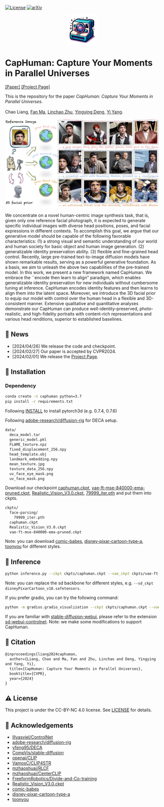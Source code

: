 [![License](https://img.shields.io/badge/license-CC--BY--NC%204.0-green)](https://creativecommons.org/licenses/by-nc/4.0/)
[![arXiv](https://img.shields.io/badge/cs.CV-arxiv%3A2402.00627-red)](https://arxiv.org/abs/2402.00627)

<p align="center">
<img src="assets/logo.png" width="100">
</p>

# CapHuman: Capture Your Moments in Parallel Universes

[[Paper]](https://arxiv.org/abs/2402.00627) [[Project Page]](https://caphuman.github.io/)

This is the repository for the paper *CapHuman: Capture Your Moments in Parallel Universes*.

Chao Liang<sup></sup>,&nbsp;[Fan Ma](https://flowerfan.site/),&nbsp;[Linchao Zhu](https://ffmpbgrnn.github.io/)<sup></sup>,&nbsp;[Yingying Deng](https://diyiiyiii.github.io/),&nbsp;[Yi Yang](https://scholar.google.com/citations?user=RMSuNFwAAAAJ&hl=en).&nbsp;

<img src='./assets/teaser.png' width=850>

We concentrate on a novel human-centric image synthesis task, that is, given only one reference facial photograph, it is expected to generate specific individual images with diverse head positions, poses, and facial expressions in different contexts. To accomplish this goal, we argue that our generative model should be capable of the following favorable characteristics: (1) a strong visual and semantic understanding of our world and human society for basic object and human image generation. (2) generalizable identity preservation ability. (3) flexible and fine-grained head control. Recently, large pre-trained text-to-image diffusion models have shown remarkable results, serving as a powerful generative foundation. As a basis, we aim to unleash the above two capabilities of the pre-trained model. In this work, we present a new framework named CapHuman. We embrace the ``encode then learn to align" paradigm, which enables generalizable identity preservation for new individuals without cumbersome tuning at inference. CapHuman encodes identity features and then learns to align them into the latent space. Moreover, we introduce the 3D facial prior to equip our model with control over the human head in a flexible and 3D-consistent manner. Extensive qualitative and quantitative analyses demonstrate our CapHuman can produce well-identity-preserved, photo-realistic, and high-fidelity portraits with content-rich representations and various head renditions, superior to established baselines.

## :flags: News
- [2024/04/26] We release the code and checkpoint.
- [2024/02/27] Our paper is accepted by CVPR2024.
- [2024/02/01] We release the [Project Page](https://caphuman.github.io/).

## :hammer: Installation

### Dependency

```bash
conda create -n caphuman python=3.7
pip install -r requirements.txt
```
Following [INSTALL](https://github.com/facebookresearch/pytorch3d/blob/main/INSTALL.md) to install pytorch3d (e.g. 0.7.4, 0.7.6)

Following [adobe-research/diffusion-rig](https://github.com/adobe-research/diffusion-rig?tab=readme-ov-file#deca-setup) for DECA setup.


```
data/
  deca_model.tar
  generic_model.pkl
  FLAME_texture.npz
  fixed_displacement_256.npy
  head_template.obj
  landmark_embedding.npy
  mean_texture.jpg
  texture_data_256.npy
  uv_face_eye_mask.png
  uv_face_mask.png
```

Download our checkpoint [caphuman.ckpt](https://huggingface.co/VamosC/CapHuman/tree/main), [vae-ft-mse-840000-ema-pruned.ckpt](https://huggingface.co/stabilityai/sd-vae-ft-mse-original/resolve/main/vae-ft-mse-840000-ema-pruned.ckpt), [Realistic_Vision_V3.0.ckpt](https://huggingface.co/SG161222/Realistic_Vision_V3.0_VAE/resolve/main/Realistic_Vision_V3.0.ckpt), [79999_iter.pth](https://drive.google.com/open?id=154JgKpzCPW82qINcVieuPH3fZ2e0P812) and put them into ckpts.

```
ckpts/
  face-parsing/
    79999_iter.pth
  caphuman.ckpt
  Realistic_Vision_V3.0.ckpt
  vae-ft-mse-840000-ema-pruned.ckpt
```

Note: you can download [comic-babes](https://civitai.com/models/20294/comic-babes), [disney-pixar-cartoon-type-a](https://civitai.com/models/65203/disney-pixar-cartoon-type-a), [toonyou](https://civitai.com/models/30240/toonyou) for different styles.

## :camera_flash: Inference

```bash
python inference.py --ckpt ckpts/caphuman.ckpt --vae_ckpt ckpts/vae-ft-mse-840000-ema-pruned.ckpt --model models/cldm_v15.yaml --sd_ckpt ckpts/Realistic_Vision_V3.0.ckpt --input_image examples/input_images/196251.png --pose_image examples/pose_images/pose1.png --prompt "a photo of a man wearing a suit in front of Space Needle"
```

Note: you can replace the sd backbone for different styles, e.g. `--sd_ckpt disneyPixarCartoon_v10.safetensors`.

If you prefer gradio, you can try the following command:

```bash
python -m gradios.gradio_visualization --ckpt ckpts/caphuman.ckpt --vae_ckpt ckpts/vae-ft-mse-840000-ema-pruned.ckpt --model models/cldm_v15.yaml --sd_ckpt ckpts/Realistic_Vision_V3.0.ckpt
```

If you are familiar with [stable-diffusion-webui](https://github.com/AUTOMATIC1111/stable-diffusion-webui), please refer to the extension [sd-webui-controlnet](https://github.com/VamosC/sd-webui-controlnet). Note: we make some modifications to support CapHuman.

## :paperclip: Citation
```
@inproceedings{liang2024caphuman,
  author={Liang, Chao and Ma, Fan and Zhu, Linchao and Deng, Yingying and Yang, Yi},
  title={CapHuman: Capture Your Moments in Parallel Universes}, 
  booktitle={CVPR},
  year={2024}
}
```

## :warning: License

This project is under the CC-BY-NC 4.0 license. See [LICENSE](LICENSE) for details.

## :pray: Acknowledgements

- [lllyasviel/ControlNet](https://github.com/lllyasviel/ControlNet)
- [adobe-research/diffusion-rig](https://github.com/adobe-research/diffusion-rig)
- [yfeng95/DECA](https://github.com/yfeng95/DECA)
- [CompVis/stable-diffusion](https://github.com/CompVis/stable-diffusion)
- [openai/CLIP](https://github.com/openai/CLIP)
- [VamosC/CLIP4STR](https://github.com/VamosC/CLIP4STR)
- [mzhaoshuai/RLCF](https://github.com/mzhaoshuai/RLCF)
- [mzhaoshuai/CenterCLIP](https://github.com/mzhaoshuai/CenterCLIP)
- [FreeformRobotics/Divide-and-Co-training](https://github.com/FreeformRobotics/Divide-and-Co-training)
- [Realistic_Vision_V3.0.ckpt](https://huggingface.co/SG161222/Realistic_Vision_V3.0_VAE/resolve/main/Realistic_Vision_V3.0.ckpt)
- [comic-babes](https://civitai.com/models/20294/comic-babes)
- [disney-pixar-cartoon-type-a](https://civitai.com/models/65203/disney-pixar-cartoon-type-a)
- [toonyou](https://civitai.com/models/30240/toonyou)
